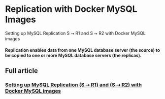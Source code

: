 # Replication with Docker MySQL Images
Setting up MySQL Replication S ⭢ R1 and S ⭢ R2 with Docker MySQL images

#### Replication enables data from one MySQL database server (the source) to be copied to one or more MySQL database servers (the replicas).

## Full article
### [Setting up MySQL Replication (S ⭢ R1) and (S ⭢ R2) with Docker MySQL images](https://medium.com/@wagnerjfr/setting-up-mysql-replication-s-r1-and-s-r2-with-docker-mysql-images-80fdc06ed07f)
